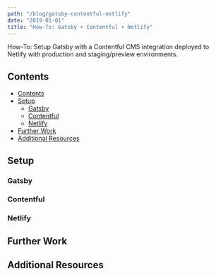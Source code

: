 ```yaml
---
path: "/blog/gatsby-contentful-netlify"
date: "2019-01-01"
title: "How-To: Gatsby + Contentful + Netlify"
---
```


How-To: Setup Gatsby with a Contentful CMS integration
deployed to Netlify with production and staging/preview
environments.

<!-- end -->

## Contents

- [Contents](#contents)
- [Setup](#setup)
  - [Gatsby](#gatsby)
  - [Contentful](#contentful)
  - [Netlify](#netlify)
- [Further Work](#further-work)
- [Additional Resources](#additional-resources)

## Setup

### Gatsby

### Contentful

### Netlify

## Further Work

## Additional Resources
